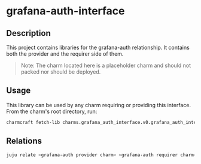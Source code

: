 # grafana-auth-interface

## Description

This project contains libraries for the grafana-auth relationship. It contains both the provider and the requirer side of them.

> Note: The charm located here is a placeholder charm and should not packed nor should be deployed.

## Usage

This library can be used by any charm requiring or providing this interface. From the charm's
root directory, run:

```bash
charmcraft fetch-lib charms.grafana_auth_interface.v0.grafana_auth_interface
```

## Relations

```bash
juju relate <grafana-auth provider charm> <grafana-auth requirer charm>
```
